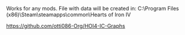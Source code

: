 Works for any mods. 
File with data will be created in: C:\Program Files (x86)\Steam\steamapps\common\Hearts of Iron IV

https://github.com/otti086-Org/HOI4-IC-Graphs
